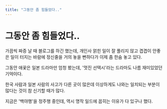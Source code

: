 ```yaml
---
title: "그동안 좀 힘들었다.."
---
```

# 그동안 좀 힘들었다..


가끔씩 짜증 날 때 블로그를 하긴 했는데, 개인사 얽힌 일이 잘 풀리지 않고 겹겹이 안좋은 일이 터지는 바람에 정신줄을 거의 놓을 뻔하다가 이제 좀 한숨 놓고 있다.




그동안 애꿎은 일본 드라마만 엄청 봤는데, '멋진 선택시'라는 드라마도 나름 재미있었던 기억이다.




한국 사람과 일본 사람의 사고가 다른 곳이 많은데 이상하게도 나와는 일치되는 부분이 많다는 것이 참 신기할 때가 많다.




지금은 '백야행'을 정주행 중인데, 역시 명작 일드에 꼽히는 이유가 다 있구나 했다.




 


